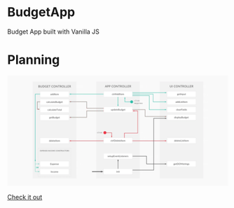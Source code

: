 # BudgetApp
Budget App built with Vanilla JS

# Planning

![alt text](https://github.com/galatigiuseppe/BudgetApp/blob/master/plan2.png)

[Check it out](https://galatigiuseppe.github.io/BudgetApp/)
